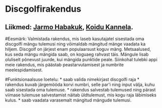 # Discgolfirakendus

## Liikmed: [Jarmo Habakuk](https://github.com/jarmhab/), [Koidu Kannela](https://github.com/Koidu).

#Eesmärk: Valmistada rakendus, mis laseb kasutajatel sisestada oma discgolfi mängu tulemusi ning võimaldab mängitud mänge vaadata ka hiljem. Discgolf on järjest enam populaarsust koguv mäng. Metsaalused, kus seda mängu mängida saab, on koguaeg rahvast täis. Mängule lisab oluliselt põnevust juurde, kui mängida punktide peale. Siinkohal tulebki appi meie rakendus, mis päästab peastarvutamisest ja numbrite meelespidamisest.

#Funktsionaalsuse loetelu: 
	* saab valida nimekirjast discgolfi raja 
	* rakendus kuvab järgemööda korvi numbri, selle par'i ning input välja, kuhu saab sisestada oma tulemuse.
	* rakendus salvestab tulemused ning pärast viimase tulemuse salvestamist näitab üldtulemust, mis kogu raja läbimiseks kulus.
	* saab vaadata varasemalt mängitud mängude tulemusi.

